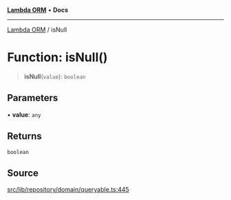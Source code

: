 [**Lambda ORM**](../README.md) • **Docs**

***

[Lambda ORM](../README.md) / isNull

# Function: isNull()

> **isNull**(`value`): `boolean`

## Parameters

• **value**: `any`

## Returns

`boolean`

## Source

[src/lib/repository/domain/queryable.ts:445](https://github.com/lambda-orm/lambdaorm-base/blob/b218b3f63a52b1177feec1e7ed5eb0f37947c503/src/lib/repository/domain/queryable.ts#L445)
